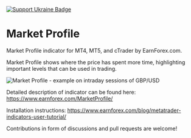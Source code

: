 [![Support Ukraine Badge](https://bit.ly/support-ukraine-now)](https://github.com/support-ukraine/support-ukraine)
# Market Profile
Market Profile indicator for MT4, MT5, and cTrader by EarnForex.com.

Market Profile shows where the price has spent more time, highlighting important levels that can be used in trading.

![Market Profile - example on intraday sessions of GBP/USD](https://github.com/EarnForex/MarketProfile/blob/master/README%20Images/Market%20Profile%20(Intraday).png)

Detailed description of indicator can be found here:
https://www.earnforex.com/MarketProfile/

Installation instructions:
https://www.earnforex.com/blog/metatrader-indicators-user-tutorial/

Contributions in form of discussions and pull requests are welcome!
